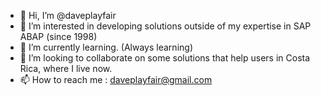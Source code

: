- 👋 Hi, I’m @daveplayfair
- 👀 I’m interested in developing solutions outside of my expertise in SAP ABAP (since 1998)
- 🌱 I’m currently learning. (Always learning)
- 💞️ I’m looking to collaborate on some solutions that help users in Costa Rica, where I live now.
- 📫 How to reach me : daveplayfair@gmail.com

<!---
daveplayfair/daveplayfair is a ✨ special ✨ repository because its `README.md` (this file) appears on your GitHub profile.
You can click the Preview link to take a look at your changes.
--->
